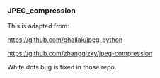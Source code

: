 ### JPEG_compression

This is adapted from: 

https://github.com/ghallak/jpeg-python

https://github.com/zhangqizky/jpeg-compression

White dots bug is fixed in those repo.
